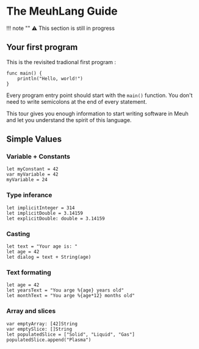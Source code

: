 # The MeuhLang Guide

!!! note ""
    :warning: This section is still in progress

## Your first program

This is the revisited tradional first program :

```
func main() {
    println("Hello, world!")
}
```

Every program entry point should start with the `main()` function.
You don't need to write semicolons at the end of every statement.

This tour gives you enough information to start writing software in Meuh
and let you understand the spirit of this language.

## Simple Values

### Variable + Constants

```
let myConstant = 42
var myVariable = 42
myVariable = 24
```

### Type inferance

```
let implicitInteger = 314
let implicitDouble = 3.14159
let explicitDouble: double = 3.14159
```

### Casting

```
let text = "Your age is: "
let age = 42
let dialog = text + String(age)
```

### Text formating

```
let age = 42
let yearsText = "You arge %{age} years old"
let monthText = "You arge %{age*12} months old"
```

### Array and slices

```
var emptyArray: [42]String
var emptySlice: []String
let populatedSlice = ["Solid", "Liquid", "Gas"]
populatedSlice.append("Plasma")
```
